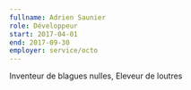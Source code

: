 ```yaml
---
fullname: Adrien Saunier
role: Développeur
start: 2017-04-01
end: 2017-09-30
employer: service/octo
---
```


Inventeur de blagues nulles, Eleveur de loutres
